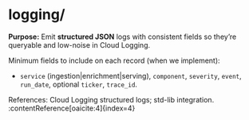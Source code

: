 # logging/

**Purpose:** Emit **structured JSON** logs with consistent fields so they’re queryable and low-noise in Cloud Logging.

Minimum fields to include on each record (when we implement):  
- `service` (ingestion|enrichment|serving), `component`, `severity`, `event`, `run_date`, optional `ticker`, `trace_id`.

References: Cloud Logging structured logs; std-lib integration. :contentReference[oaicite:4]{index=4}
